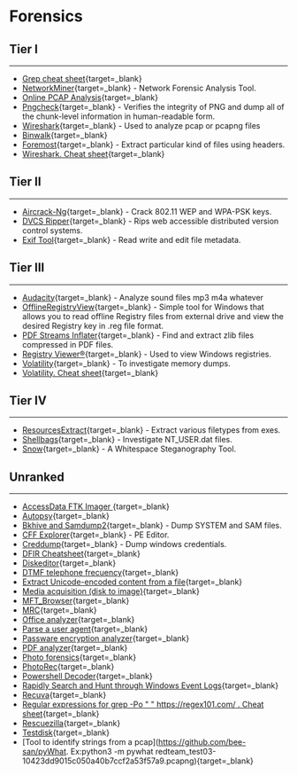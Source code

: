 # Forensics

## Tier I
---
- [Grep cheat sheet](https://javiermartinalonso.github.io/linux/2018/01/15/linux-grep-patrones-debug.html){target=_blank}
- [NetworkMiner](http://www.netresec.com/?page=NetworkMiner){target=_blank} - Network Forensic Analysis Tool.
- [Online PCAP Analysis](https://packettotal.com/ ){target=_blank}
- [Pngcheck](http://www.libpng.org/pub/png/apps/pngcheck.html){target=_blank} - Verifies the integrity of PNG and dump all of the chunk-level information in human-readable form.
- [Wireshark](https://www.wireshark.org){target=_blank} - Used to analyze pcap or pcapng files
- [Binwalk](){target=_blank}
- [Foremost](http://foremost.sourceforge.net/){target=_blank} - Extract particular kind of files using headers.
- [Wireshark. Cheat sheet](https://cdn.comparitech.com/wp-content/uploads/2019/06/Wireshark-Cheat-Sheet-1.jpg){target=_blank}

## Tier II
---
- [Aircrack-Ng](http://www.aircrack-ng.org/){target=_blank} - Crack 802.11 WEP and WPA-PSK keys.
- [DVCS Ripper](https://github.com/kost/dvcs-ripper){target=_blank} - Rips web accessible distributed version control systems.
- [Exif Tool](http://www.sno.phy.queensu.ca/~phil/exiftool/){target=_blank} - Read  write and edit file metadata.

## Tier III
---
- [Audacity](http://sourceforge.net/projects/audacity/){target=_blank} - Analyze sound files mp3 m4a whatever
- [OfflineRegistryView](https://www.nirsoft.net/utils/offline_registry_view.html){target=_blank} - Simple tool for Windows that allows you to read offline Registry files from external drive and view the desired Registry key in .reg file format.
- [PDF Streams Inflater](http://malzilla.sourceforge.net/downloads.html){target=_blank} - Find and extract zlib files compressed in PDF files.
- [Registry Viewer®](https://accessdata.com/product-download/registry-viewer-2-0-0){target=_blank} - Used to view Windows registries.
- [Volatility](https://github.com/volatilityfoundation/volatility){target=_blank} - To investigate memory dumps.
- [Volatility. Cheat sheet](https://digital-forensics.sans.org/media/volatility-memory-forensics-cheat-sheet.pdf){target=_blank}

## Tier IV
---
- [ResourcesExtract](http://www.nirsoft.net/utils/resources_extract.html){target=_blank} - Extract various filetypes from exes.
- [Shellbags](https://github.com/williballenthin/shellbags){target=_blank} - Investigate NT\_USER.dat files.
- [Snow](https://sbmlabs.com/notes/snow_whitespace_steganography_tool){target=_blank} - A Whitespace Steganography Tool.

## Unranked
---
- [AccessData FTK Imager ](){target=_blank}
- [Autopsy](){target=_blank}
- [Bkhive and Samdump2](http://sourceforge.net/projects/ophcrack/files/samdump2/){target=_blank} - Dump SYSTEM and SAM files.
- [CFF Explorer](http://www.ntcore.com/exsuite.php){target=_blank} - PE Editor.
- [Creddump](https://github.com/moyix/creddump){target=_blank} - Dump windows credentials.
- [DFIR Cheatsheet](https://dfircheatsheet.github.io/){target=_blank}
- [Diskeditor](https://www.disk-editor.org/index.html){target=_blank}
- [DTMF telephone frecuency](https://unframework.github.io/dtmf-detect/){target=_blank}
- [Extract Unicode-encoded content from a file](https://github.com/DidierStevens/DidierStevensSuite/blob/master/base64dump.py){target=_blank}
- [Media acquisition (disk to image)](https://guymager.sourceforge.io/){target=_blank}
- [MFT_Browser](https://github.com/kacos2000/MFT_Browser){target=_blank}
- [MRC](https://www.magnetforensics.com/resources/magnet-ram-capture/){target=_blank}
- [Office analyzer](https://github.com/DissectMalware/XLMMacroDeobfuscator){target=_blank}
- [Parse a user agent](https://developers.whatismybrowser.com/useragents/parse/){target=_blank}
- [Passware encryption analyzer](https://www.passware.com/encryption-analyzer/){target=_blank}
- [PDF analyzer](https://github.com/zbetcheckin/PDF_analysis){target=_blank}
- [Photo forensics](https://29a.ch/photo-forensics/#forensic-magnifier){target=_blank}
- [PhotoRec](https://www.cgsecurity.org/wiki/PhotoRec){target=_blank}
- [Powershell Decoder](https://github.com/R3MRUM/PSDecode){target=_blank}
- [Rapidly Search and Hunt through Windows Event Logs](https://github.com/countercept/chainsaw){target=_blank}
- [Recuva](https://www.ccleaner.com/recuva){target=_blank}
- [Regular expressions for grep -Po " " https://regex101.com/ . Cheat sheet](https://cheatography.com/davechild/cheat-sheets/regular-expressions/){target=_blank}
- [Rescuezilla](https://rescuezilla.com/){target=_blank}
- [Testdisk](https://www.cgsecurity.org/wiki/TestDisk_Download){target=_blank}
- [Tool to identify strings from a pcap](https://github.com/bee-san/pyWhat. Ex:python3 -m pywhat redteam_test03-10423dd9015c050a40b7ccf2a53f57a9.pcapng){target=_blank}